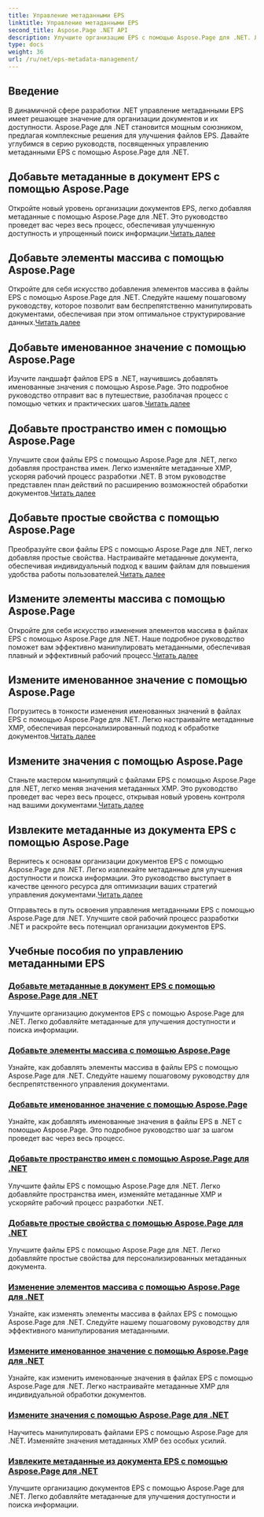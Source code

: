 ```yaml
---
title: Управление метаданными EPS
linktitle: Управление метаданными EPS
second_title: Aspose.Page .NET API
description: Улучшите организацию EPS с помощью Aspose.Page для .NET. Легко добавляйте метаданные для повышения доступности. Изучите учебные пособия по управлению метаданными EPS.
type: docs
weight: 36
url: /ru/net/eps-metadata-management/
---
```


## Введение

В динамичной сфере разработки .NET управление метаданными EPS имеет решающее значение для организации документов и их доступности. Aspose.Page для .NET становится мощным союзником, предлагая комплексные решения для улучшения файлов EPS. Давайте углубимся в серию руководств, посвященных управлению метаданными EPS с помощью Aspose.Page для .NET.

## Добавьте метаданные в документ EPS с помощью Aspose.Page
Откройте новый уровень организации документов EPS, легко добавляя метаданные с помощью Aspose.Page для .NET. Это руководство проведет вас через весь процесс, обеспечивая улучшенную доступность и упрощенный поиск информации.[Читать далее](./add-metadata-to-eps-document/)

## Добавьте элементы массива с помощью Aspose.Page
 Откройте для себя искусство добавления элементов массива в файлы EPS с помощью Aspose.Page для .NET. Следуйте нашему пошаговому руководству, которое позволит вам беспрепятственно манипулировать документами, обеспечивая при этом оптимальное структурирование данных.[Читать далее](./modify-eps-metadata-add-array-items/)

## Добавьте именованное значение с помощью Aspose.Page
 Изучите ландшафт файлов EPS в .NET, научившись добавлять именованные значения с помощью Aspose.Page. Это подробное руководство отправит вас в путешествие, разоблачая процесс с помощью четких и практических шагов.[Читать далее](./modify-eps-metadata-add-named-value/)

## Добавьте пространство имен с помощью Aspose.Page
 Улучшите свои файлы EPS с помощью Aspose.Page для .NET, легко добавляя пространства имен. Легко изменяйте метаданные XMP, ускоряя рабочий процесс разработки .NET. В этом руководстве представлен план действий по расширению возможностей обработки документов.[Читать далее](./modify-eps-metadata-add-namespace/)

## Добавьте простые свойства с помощью Aspose.Page
 Преобразуйте свои файлы EPS с помощью Aspose.Page для .NET, легко добавляя простые свойства. Настраивайте метаданные документа, обеспечивая индивидуальный подход к вашим файлам для повышения удобства работы пользователей.[Читать далее](./modify-eps-metadata-add-simple-properties/)

## Измените элементы массива с помощью Aspose.Page
 Откройте для себя искусство изменения элементов массива в файлах EPS с помощью Aspose.Page для .NET. Наше подробное руководство поможет вам эффективно манипулировать метаданными, обеспечивая плавный и эффективный рабочий процесс.[Читать далее](./modify-eps-metadata-change-array-items/)

## Измените именованное значение с помощью Aspose.Page
 Погрузитесь в тонкости изменения именованных значений в файлах EPS с помощью Aspose.Page для .NET. Легко настраивайте метаданные XMP, обеспечивая персонализированный подход к обработке документов.[Читать далее](./modify-eps-metadata-change-named-value/)

## Измените значения с помощью Aspose.Page
 Станьте мастером манипуляций с файлами EPS с помощью Aspose.Page для .NET, легко меняя значения метаданных XMP. Это руководство проведет вас через весь процесс, открывая новый уровень контроля над вашими документами.[Читать далее](./modify-eps-metadata-change-values/)

## Извлеките метаданные из документа EPS с помощью Aspose.Page
 Вернитесь к основам организации документов EPS с помощью Aspose.Page для .NET. Легко извлекайте метаданные для улучшения доступности и поиска информации. Это руководство выступает в качестве ценного ресурса для оптимизации ваших стратегий управления документами.[Читать далее](./extract-metadata-from-eps-document/)

Отправьтесь в путь освоения управления метаданными EPS с помощью Aspose.Page для .NET. Улучшите свой рабочий процесс разработки .NET и раскройте весь потенциал организации документов EPS.
## Учебные пособия по управлению метаданными EPS
### [Добавьте метаданные в документ EPS с помощью Aspose.Page для .NET](./add-metadata-to-eps-document/)
Улучшите организацию документов EPS с помощью Aspose.Page для .NET. Легко добавляйте метаданные для улучшения доступности и поиска информации.
### [Добавьте элементы массива с помощью Aspose.Page](./modify-eps-metadata-add-array-items/)
Узнайте, как добавлять элементы массива в файлы EPS с помощью Aspose.Page для .NET. Следуйте нашему пошаговому руководству для беспрепятственного управления документами.
### [Добавьте именованное значение с помощью Aspose.Page](./modify-eps-metadata-add-named-value/)
Узнайте, как добавлять именованные значения в файлы EPS в .NET с помощью Aspose.Page. Это подробное руководство шаг за шагом проведет вас через весь процесс.
### [Добавьте пространство имен с помощью Aspose.Page для .NET](./modify-eps-metadata-add-namespace/)
Улучшите файлы EPS с помощью Aspose.Page для .NET. Легко добавляйте пространства имен, изменяйте метаданные XMP и ускоряйте рабочий процесс разработки .NET.
### [Добавьте простые свойства с помощью Aspose.Page для .NET](./modify-eps-metadata-add-simple-properties/)
Улучшите файлы EPS с помощью Aspose.Page для .NET. Легко добавляйте простые свойства для персонализированных метаданных документа.
### [Изменение элементов массива с помощью Aspose.Page для .NET](./modify-eps-metadata-change-array-items/)
Узнайте, как изменять элементы массива в файлах EPS с помощью Aspose.Page для .NET. Следуйте нашему пошаговому руководству для эффективного манипулирования метаданными.
### [Измените именованное значение с помощью Aspose.Page для .NET](./modify-eps-metadata-change-named-value/)
Узнайте, как изменить именованные значения в файлах EPS с помощью Aspose.Page для .NET. Легко настраивайте метаданные XMP для индивидуальной обработки документов.
### [Измените значения с помощью Aspose.Page для .NET](./modify-eps-metadata-change-values/)
Научитесь манипулировать файлами EPS с помощью Aspose.Page для .NET. Изменяйте значения метаданных XMP без особых усилий.
### [Извлеките метаданные из документа EPS с помощью Aspose.Page для .NET](./extract-metadata-from-eps-document/)
Улучшите организацию документов EPS с помощью Aspose.Page для .NET. Легко добавляйте метаданные для улучшения доступности и поиска информации.